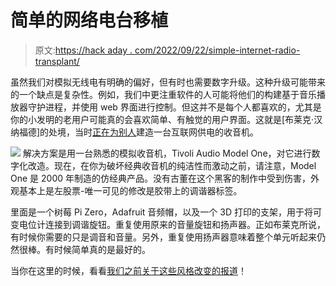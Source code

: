 # 简单的网络电台移植

> 原文:[https://hack aday . com/2022/09/22/simple-internet-radio-transplant/](https://hackaday.com/2022/09/22/simple-internet-radio-transplant/)

虽然我们对模拟无线电有明确的偏好，但有时也需要数字升级。这种升级可能带来的一个缺点是复杂性。例如，我们中更注重软件的人可能将他们的构建基于音乐播放器守护进程，并使用 web 界面进行控制。但这并不是每个人都喜欢的，尤其是你的小发明的老用户可能真的会喜欢简单、有触觉的用户界面。这就是[布莱克·汉纳福德]的处境，当时[正在为别人](https://github.com/blake5634/Simple-Internet-Radio)建造一台互联网供电的收音机。

[![](../Images/9034200c76fdeb2686813874be52f176.png)](https://hackaday.com/wp-content/uploads/2022/09/tivoli_detail.jpg) 解决方案是用一台熟悉的模拟收音机，Tivoli Audio Model One，对它进行数字化改造。现在，在你为破坏经典收音机的纯洁性而激动之前，请注意，Model One 是 2000 年制造的仿经典产品。没有古董在这个黑客的制作中受到伤害，外观基本上是左股票-唯一可见的修改是胶带上的调谐器标签。

里面是一个树莓 Pi Zero，Adafruit 音频帽，以及一个 3D 打印的支架，用于将可变电位计连接到调谐旋钮。重复使用原来的音量旋钮和扬声器。正如布莱克所说，有时候你需要的只是调音和音量。另外，重复使用扬声器意味着整个单元听起来仍然很棒。有时候简单真的是最好的。

当你在这里的时候，看看[我们之前关于这些风格改变的报道](https://hackaday.com/tag/internet-radio/)！